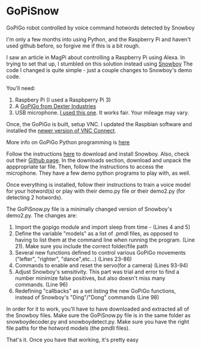 # GoPiSnow
GoPiGo robot controlled by voice command hotwords detected by Snowboy

I'm only a few months into using Python, and the Raspberry Pi and haven't used github before, so forgive me if this is a bit rough.

I saw an article in MagPi about controlling a Raspberry Pi using Alexa. In trying to set that up, I stumbled on this solution instead using [Snowboy](http://docs.kitt.ai/snowboy/)
The code I changed is quite simple - just a couple changes to Snowboy's demo code.

You'll need:
1. Raspbery Pi (I used a Raspbperry Pi 3)
2. A [GoPiGo from Dexter Industries](https://www.dexterindustries.com/gopigo/)
3. USB microphone. [I used this one](https://www.amazon.com/Kinobo-Microphone-Desktop-Recognition-Software/dp/B00IR8R7WQ/ref=lp_3032939011_1_1?srs=3032939011&ie=UTF8&qid=1490623374&sr=8-1). It works fair. Your mileage may vary.

Once, the GoPiGo is built, setup VNC.  I updated the Raspbian software and installed the [newer version of VNC Connect](https://www.raspberrypi.org/documentation/remote-access/vnc/).

More info on GoPiGo Python programming is [here](https://www.dexterindustries.com/GoPiGo/programming/python-programming-for-the-raspberry-pi-gopigo/)

Follow the instructions [here](http://docs.kitt.ai/snowboy/) to download and install Snowboy. Also, check out their [Github page](https://github.com/kitt-ai/snowboy).
In the downloads section, download and unpack the apppropriate tar file.  Then, follow the instructions to access the microphone.
They have a few demo python programs to play with, as well.

Once everything is installed, follow their instructions to train a voice model for your hotword(s) or play with their demo.py file or their demo2.py (for detecting 2 hotwords).

The GoPiSnow.py file is a minimally changed version of Snowboy's demo2.py.  The changes  are:
1. Import the gopigo module and import sleep from time - (Lines 4 and 5)
2. Define the variable "models" as a list of .pmdl files, as opposed to having to list them at the command line when running the program. (Line 21). Make sure you include the correct folder/file path
3. Several new functions defined to control various GoPiGo movements ("lefter", "righter", "dance",etc...) (Lines 23-86)
4. Commands to enable and reset the servo(for a camera) (Lines 93-94)
5. Adjust Snowboy's sensitivity. This part was trial and error to find a number minimize false positives, but also doesn't miss many commands. (Line 96)
6. Redefining "callbacks" as a set listing the new GoPiGo functions, instead of Snowboy's "Ding"/"Dong" commands (Line 98)

In order for it to work, you'll have to have downloaded and extracted all of the Snowboy files. Make sure the GoPiSnow.py file is in the same folder as snowboydecoder.py and snowboydetect.py. Make sure you have the right file paths for the hotword models (the pmdll files).

That's it. Once you have that working, it's pretty easy 
